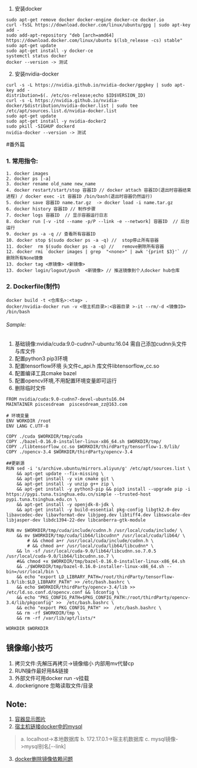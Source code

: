 1. 安装docker
```
sudo apt-get remove docker docker-engine docker-ce docker.io
curl -fsSL https://download.docker.com/linux/ubuntu/gpg | sudo apt-key add -
sudo add-apt-repository "deb [arch=amd64] https://download.docker.com/linux/ubuntu $(lsb_release -cs) stable"
sudo apt-get update
sudo apt-get install -y docker-ce
systemctl status docker
docker --version -> 测试
```
2. 安装nvidia-docker
```
curl -s -L https://nvidia.github.io/nvidia-docker/gpgkey | sudo apt-key add -
distribution=$(. /etc/os-release;echo $ID$VERSION_ID)
curl -s -L https://nvidia.github.io/nvidia-docker/$distribution/nvidia-docker.list | sudo tee /etc/apt/sources.list.d/nvidia-docker.list
sudo apt-get update
sudo apt-get install -y nvidia-docker2
sudo pkill -SIGHUP dockerd
nvidia-docker --version -> 测试
```

#番外篇
### 1. 常用指令:
```
1. docker images
2. docker ps [-a]
3. docker rename old_name new_name
4. docker restart/start/stop 容器ID // docker attach 容器ID(退出时容器结束进程) / docker exec -it 容器ID /bin/bash(退出时容器仍然运行)
5. docker save 容器ID name.tar.gz  -> docker load -i name.tar.gz
6. docker history 容器ID // 制作步骤
7. docker logs 容器ID  // 显示容器运行日志
8. docker run [-v -itd --name -p/P --link -e --network] 容器ID  // 后台运行
9. docker ps -a -q // 查看所有容器ID
10. docker stop $(sudo docker ps -a -q) //  stop停止所有容器
11. docker  rm $(sudo docker ps -a -q) //   remove删除所有容器
12. docker rmi `docker images | grep  "<none>" | awk '{print $3}'` //删除所有None镜像
13. docker tag <原镜像> <新镜像>
13. docker login/logout/push  <新镜像> // 推送镜像到个人docker hub仓库 
```
### 2. Dockerfile(制作)
```
docker build -t <仓库名>:<tag> .
docker/nvidia-docker run -v <宿主机目录>:<容器目录 >-it --rm/-d <镜像ID> /bin/bash
```
###### Sample:
1. 基础镜像:nvidia/cuda:9.0-cudnn7-ubuntu:16.04 需自己添加cudnn头文件与库文件
2. 配置python3 pip3环境
3. 配置tensorflow环境 头文件c_api.h 库文件libtensorflow_cc.so
4. 配置编译工具cmake bazel 
5. 配置opencv环境,不用配置环境变量即可运行
6. 删除临时文件
```
FROM nvidia/cuda:9.0-cudnn7-devel-ubuntu16.04 
MAINTAINER piscesdream  piscesdream_zz@163.com

# 环境变量
ENV WORKDIR /root 
ENV LANG C.UTF-8

COPY ./cuda $WORKDIR/tmp/cuda 
COPY ./bazel-0.16.0-installer-linux-x86_64.sh $WORKDIR/tmp/
COPY ./libtensorflow_cc.so $WORKDIR/thirdParty/tensorflow-1.9/lib/
COPY ./opencv-3.4 $WORKDIR/thirdParty/opencv-3.4

##更新源
RUN sed -i 's/archive.ubuntu/mirrors.aliyun/g' /etc/apt/sources.list \
	&& apt-get update --fix-missing \
	&& apt-get install -y vim cmake git \
	&& apt-get install -y unzip g++ zip \
	&& apt-get install -y python3-pip && pip3 install --upgrade pip -i https://pypi.tuna.tsinghua.edu.cn/simple --trusted-host pypi.tuna.tsinghua.edu.cn \
	&& apt-get install -y openjdk-8-jdk \
	&& apt-get install -y build-essential pkg-config libgtk2.0-dev libavcodec-dev libavformat-dev libjpeg.dev libtiff4.dev libswscale-dev libjasper-dev libdc1394-22-dev libcanberra-gtk-module 
	
RUN mv $WORKDIR/tmp/cuda/include/cudnn.h /usr/local/cuda/include/ \
	&& mv $WORKDIR/tmp/cuda/lib64/libcudnn* /usr/local/cuda/lib64/ \
        # && chmod a+r /usr/local/cuda/include/cudnn.h \
        # && chmod a+r /usr/local/cuda/lib64/libcudnn* \
	&& ln -sf /usr/local/cuda-9.0/lib64/libcudnn.so.7.0.5 /usr/local/cuda-9.0/lib64/libcudnn.so.7 \
	#&& chmod +x $WORKDIR/tmp/bazel-0.16.0-installer-linux-x86_64.sh 
	&& ./$WORKDIR/tmp/bazel-0.16.0-installer-linux-x86_64.sh --bin=/usr/local/bin \
	&& echo "export LD_LIBRARY_PATH=/root/thirdParty/tensorflow-1.9/lib:$LD_LIBRARY_PATH" >> /etc/bash.bashrc \
	&& echo $WORKDIR/thirdParty/opencv-3.4/lib >> /etc/ld.so.conf.d/opencv.conf && ldconfig \
	&& echo "PKG_CONFIG_PATH=$PKG_CONFIG_PATH:/root/thirdParty/opencv-3.4/lib/pkgconfig" >>  /etc/bash.bashrc \
	&& echo "export PKG_CONFIG_PATH" >>  /etc/bash.bashrc \
	&& rm -rf $WORKDIR/tmp \
	&& rm -rf /var/lib/apt/lists/*

WORKDIR $WORKDIR
```

## 镜像缩小技巧
1. 拷贝文件:先解压再拷贝->镜像缩小 内部用mv代替cp
2. RUN操作最好用&&链接
3. 外部文件可用docker run -v挂载
4. .dockerignore 忽略读取文件/目录
## Note:
1. [容器显示图片](https://blog.csdn.net/Frank_Abagnale/article/details/80243939)
2. [宿主机链接docker中的mysql](https://www.cnblogs.com/lgj8/p/12425185.html)
> a. localhost->本地数据库 
> b. 172.17.0.1->宿主机数据库 
> c. mysql镜像->mysql别名[--link]
3. [docker删除镜像依赖问题](https://blog.csdn.net/lyh03601/article/details/86736417)

